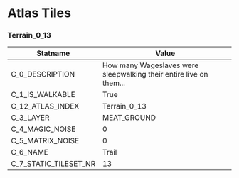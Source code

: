 

# Atlas Tiles





### Terrain_0_13
| Statname | Value | 
|  --  |  --  | 
| C_0_DESCRIPTION | How many Wageslaves were sleepwalking their entire live on them... | 
| C_1_IS_WALKABLE | True | 
| C_12_ATLAS_INDEX | Terrain_0_13 | 
| C_3_LAYER | MEAT_GROUND | 
| C_4_MAGIC_NOISE | 0 | 
| C_5_MATRIX_NOISE | 0 | 
| C_6_NAME | Trail | 
| C_7_STATIC_TILESET_NR | 13 | 

